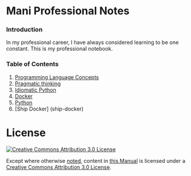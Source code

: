 # Mani Professional Notes

### Introduction
In my professional career, I have always considered learning to be one constant. This is my professional notebook.

### Table of Contents

1. [Programming Language Concepts](lang-concepts)
2. [Pragmatic thinking](pragmatic-thinking)
3. [Idiomatic Python](idiomatic-python)
4. [Docker](docker)
5. [Python](pynotes)
6. [Ship Docker] (ship-docker)

# License

[![Creative Commons Attribution 3.0 License](https://i.creativecommons.org/l/by/3.0/88x31.png)](http://creativecommons.org/licenses/by/3.0/)

Except where otherwise [noted](http://creativecommons.org/policies#license), content in [this Manual](https://github.com/open-learning-exchange/GitHub-For-Writers-Manual) is licensed under a [Creative Commons Attribution 3.0 License](http://creativecommons.org/licenses/by/3.0/).
